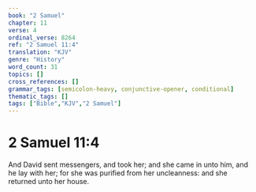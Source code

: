 ```yaml
---
book: "2 Samuel"
chapter: 11
verse: 4
ordinal_verse: 8264
ref: "2 Samuel 11:4"
translation: "KJV"
genre: "History"
word_count: 31
topics: []
cross_references: []
grammar_tags: [semicolon-heavy, conjunctive-opener, conditional]
thematic_tags: []
tags: ["Bible","KJV","2 Samuel"]
---
```


# 2 Samuel 11:4

And David sent messengers, and took her; and she came in unto him, and he lay with her; for she was purified from her uncleanness: and she returned unto her house.
